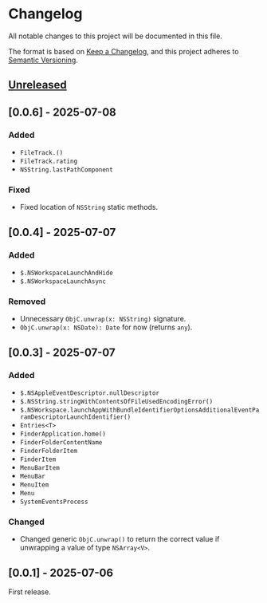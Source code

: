 <!-- markdownlint-configure-file {"MD024": { "siblings_only": true } } -->

# Changelog

All notable changes to this project will be documented in this file.

The format is based on [Keep a Changelog](https://keepachangelog.com/en/1.0.0/), and this project
adheres to [Semantic Versioning](https://semver.org/spec/v2.0.0.html).

## [Unreleased]

## [0.0.6] - 2025-07-08

### Added

- `FileTrack.()`
- `FileTrack.rating`
- `NSString.lastPathComponent`

### Fixed

- Fixed location of `NSString` static methods.

## [0.0.4] - 2025-07-07

### Added

- `$.NSWorkspaceLaunchAndHide`
- `$.NSWorkspaceLaunchAsync`

### Removed

- Unnecessary `ObjC.unwrap(x: NSString)` signature.
- `ObjC.unwrap(x: NSDate): Date` for now (returns `any`).

## [0.0.3] - 2025-07-07

### Added

- `$.NSAppleEventDescriptor.nullDescriptor`
- `$.NSString.stringWithContentsOfFileUsedEncodingError()`
- `$.NSWorkspace.launchAppWithBundleIdentifierOptionsAdditionalEventParamDescriptorLaunchIdentifier()`
- `Entries<T>`
- `FinderApplication.home()`
- `FinderFolderContentName`
- `FinderFolderItem`
- `FinderItem`
- `MenuBarItem`
- `MenuBar`
- `MenuItem`
- `Menu`
- `SystemEventsProcess`

### Changed

- Changed generic `ObjC.unwrap()` to return the correct value if unwrapping a value of type
  `NSArray<V>`.

## [0.0.1] - 2025-07-06

First release.

[unreleased]: https://github.com/Tatsh/jxa-lib/compare/v0.0.6...HEAD
